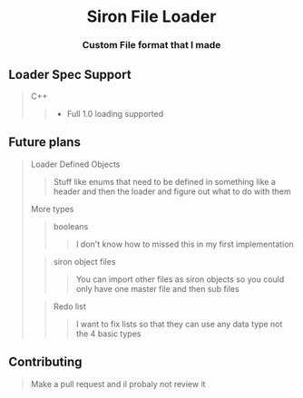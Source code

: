 <h1 style="text-align: center;">Siron File Loader</h1>
<h3 style="text-align: center;">Custom File format that I made</h3>

## Loader Spec Support
> C++
>> - Full 1.0 loading supported

## Future plans
> Loader Defined Objects
>> Stuff like enums that need to be defined in something like a header and then the loader and figure out what to do with them
>
> More types
>> booleans
>>> I don't know how to missed this in my first implementation 
>
>> siron object files
>>> You can import other files as siron objects so you could only have one master file and then sub files
>
>> Redo list
>>> I want to fix lists so that they can use any data type not the 4 basic types

## Contributing
> Make a pull request and il probaly not review it
